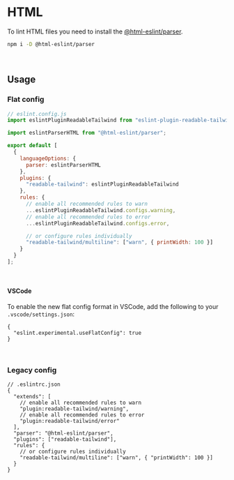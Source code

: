 # HTML

To lint HTML files you need to install the [@html-eslint/parser](https://github.com/yeonjuan/html-eslint/tree/main/packages/parser).

```sh
npm i -D @html-eslint/parser
```

<br/>

## Usage

### Flat config

```js
// eslint.config.js
import eslintPluginReadableTailwind from "eslint-plugin-readable-tailwind";

import eslintParserHTML from "@html-eslint/parser";

export default [
  {
    languageOptions: {
      parser: eslintParserHTML
    },
    plugins: {
      "readable-tailwind": eslintPluginReadableTailwind
    },
    rules: {
      // enable all recommended rules to warn
      ...eslintPluginReadableTailwind.configs.warning,
      // enable all recommended rules to error
      ...eslintPluginReadableTailwind.configs.error,

      // or configure rules individually
      "readable-tailwind/multiline": ["warn", { printWidth: 100 }]
    }
  }
];
```

<br/>

#### VSCode

To enable the new flat config format in VSCode, add the following to your `.vscode/settings.json`:

```jsonc
{
  "eslint.experimental.useFlatConfig": true
}
```

<br/>

### Legacy config

```jsonc
// .eslintrc.json
{
  "extends": [
    // enable all recommended rules to warn
    "plugin:readable-tailwind/warning",
    // enable all recommended rules to error
    "plugin:readable-tailwind/error"
  ],
  "parser": "@html-eslint/parser",
  "plugins": ["readable-tailwind"],
  "rules": {
    // or configure rules individually
    "readable-tailwind/multiline": ["warn", { "printWidth": 100 }]
  }
}
```
